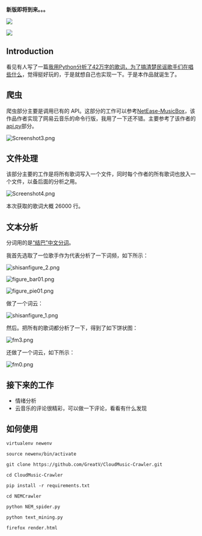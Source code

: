 ﻿**新版即将到来。。。**

![](https://i.loli.net/2018/01/23/5a672e59bbfab.png)

![](https://i.loli.net/2018/01/23/5a672e63457b7.png)

## Introduction

看见有人写了一篇[我用Python分析了42万字的歌词，为了搞清楚民谣歌手们在唱些什么](https://ask.hellobi.com/blog/spuerwdk/6336)，觉得挺好玩的，于是就想自己也实现一下。于是本作品就诞生了。

## 爬虫

爬虫部分主要是调用已有的 API。这部分的工作可以参考[NetEase-MusicBox](https://github.com/darknessomi/musicbox)，该作品作者实现了网易云音乐的命令行版，我用了一下还不错。主要参考了该作者的[api.py](https://github.com/darknessomi/musicbox/blob/master/NEMbox/api.py)部分。

![Screenshot3.png](https://i.loli.net/2017/12/28/5a44fdcfc0ba9.png)

## 文件处理

该部分主要的工作是将所有歌词写入一个文件，同时每个作者的所有歌词也放入一个文件，以备后面的分析之用。

![Screenshot4.png](https://i.loli.net/2017/12/28/5a44fdcfdffae.png)

本次获取的歌词大概 26000 行。

## 文本分析

分词用的是[“结巴”中文分词](https://github.com/fxsjy/jieba)。

我首先选取了一位歌手作为代表分析了一下词频，如下所示：

![shisanfigure_2.png](https://i.loli.net/2017/12/28/5a44fdcf52893.png)

![figure_bar01.png](https://i.loli.net/2017/12/28/5a44fdcf44e0e.png)

![figure_pie01.png](https://i.loli.net/2017/12/28/5a44fdcf85627.png)

做了一个词云：

![shisanfigure_1.png](https://i.loli.net/2017/12/28/5a44fdcf7d383.png)

然后。把所有的歌词都分析了一下，得到了如下饼状图：

![fm3.png](https://i.loli.net/2017/12/28/5a44fdcf7efac.png)

还做了一个词云，如下所示：

![fm0.png](https://i.loli.net/2017/12/28/5a44fdcf7cca2.png)

## 接下来的工作

- 情绪分析
- 云音乐的评论很精彩，可以做一下评论，看看有什么发现

## 如何使用

```
virtualenv newenv

source newenv/bin/activate

git clone https://github.com/GreatV/CloudMusic-Crawler.git

cd CloudMusic-Crawler

pip install -r requirements.txt

cd NEMCrawler

python NEM_spider.py

python text_mining.py

firefox render.html
```

